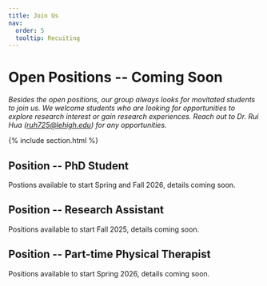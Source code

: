 ```yaml
---
title: Join Us
nav:
  order: 5
  tooltip: Recuiting
---
```


# Open Positions -- Coming Soon

_Besides the open positions, our group always looks for movitated students to join us. We welcome students who are looking for opportunities to explore research interest or gain research experiences._ _Reach out to Dr. Rui Hua (ruh725@lehigh.edu) for any opportunities._ 


{% include section.html %}

## Position -- PhD Student
Postions available to start Spring and Fall 2026, details coming soon.


## Position -- Research Assistant
Positions available to start Fall 2025, details coming soon.


## Position -- Part-time Physical Therapist
Positions available to start Spring 2026, details coming soon.